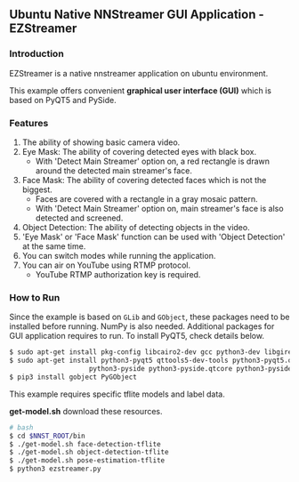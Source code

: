 ## Ubuntu Native NNStreamer GUI Application - EZStreamer

### Introduction
EZStreamer is a native nnstreamer application on ubuntu environment. 

This example offers convenient **graphical user interface (GUI)** which is based on PyQT5 and PySide. 

### Features

1. The ability of showing basic camera video.
2. Eye Mask: The ability of covering detected eyes with black box. 
   - With 'Detect Main Streamer' option on, a red rectangle is drawn around the detected main streamer's face.
3. Face Mask: The ability of covering detected faces which is not the biggest. 
   - Faces are covered with a rectangle in a gray mosaic pattern.
   - With 'Detect Main Streamer' option on, main streamer's face is also detected and screened.
4. Object Detection: The ability of detecting objects in the video. 
5. 'Eye Mask' or 'Face Mask' function can be used with 'Object Detection' at the same time.
6. You can switch modes while running the application.
7. You can air on YouTube using RTMP protocol.
   - YouTube RTMP authorization key is required.

### How to Run

Since the example is based on `GLib` and `GObject`, these packages need to be installed before running. NumPy is also needed.
Additional packages for GUI application requires to run. To install PyQT5, check details below.

```bash
$ sudo apt-get install pkg-config libcairo2-dev gcc python3-dev libgirepository1.0-dev python3-numpy
$ sudo apt-get install python3-pyqt5 qttools5-dev-tools python3-pyqt5.qtmultimedia \
                    python3-pyside python3-pyside.qtcore python3-pyside.qtgui python3-pyside.qtuitools
$ pip3 install gobject PyGObject
```

This example requires specific tflite models and label data.

**get-model.sh** download these resources.

```bash
# bash
$ cd $NNST_ROOT/bin
$ ./get-model.sh face-detection-tflite
$ ./get-model.sh object-detection-tflite
$ ./get-model.sh pose-estimation-tflite
$ python3 ezstreamer.py
```



